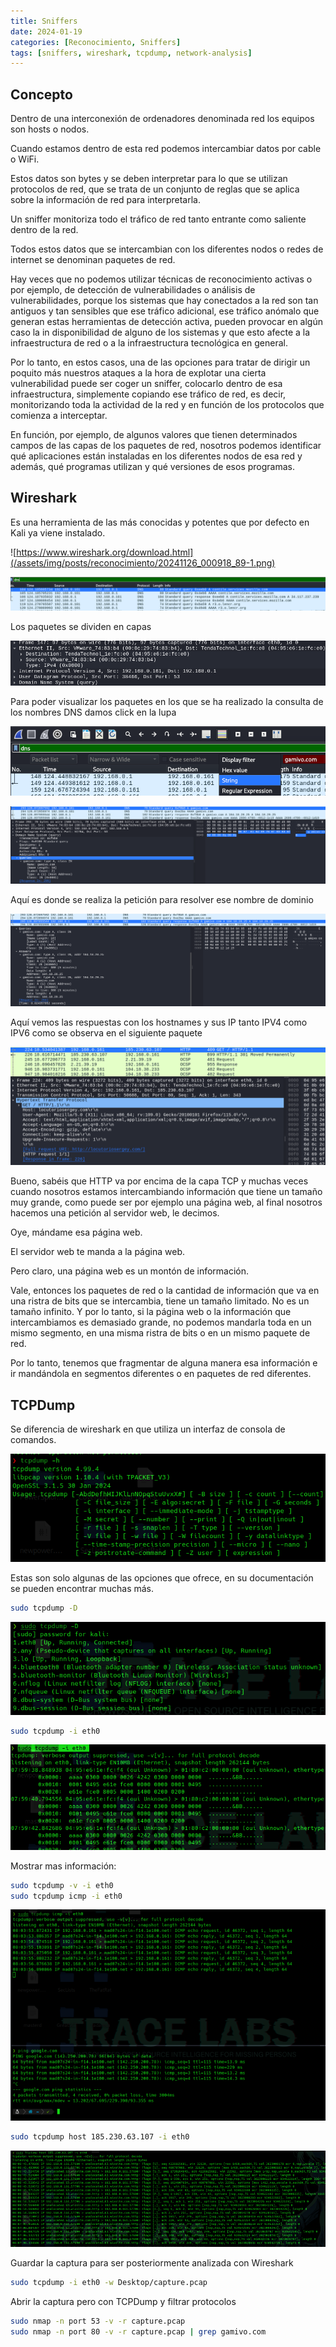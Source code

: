 ```yaml
---
title: Sniffers
date: 2024-01-19
categories: [Reconocimiento, Sniffers]
tags: [sniffers, wireshark, tcpdump, network-analysis]
---
```


## Concepto

Dentro de una interconexión de ordenadores denominada red los equipos son hosts o nodos.

Cuando estamos dentro de esta red podemos intercambiar datos por cable o WiFi.

Estos datos son bytes y se deben interpretar para lo que se utilizan protocolos de red, que se trata de un conjunto de reglas que se aplica sobre la información de red para interpretarla.

Un sniffer monitoriza todo el tráfico de red tanto entrante como saliente dentro de la red.

Todos estos datos que se intercambian con los diferentes nodos o redes de internet se denominan paquetes de red.

Hay veces que no podemos utilizar técnicas de reconocimiento activas o por ejemplo, de detección de vulnerabilidades o análisis de vulnerabilidades, porque los sistemas que hay conectados a la red son tan antiguos y tan sensibles que ese tráfico adicional, ese tráfico anómalo que generan estas herramientas de detección activa, pueden provocar en algún caso la in disponibilidad de alguno de los sistemas y que esto afecte a la infraestructura de red o a la infraestructura tecnológica en general.

Por lo tanto, en estos casos, una de las opciones para tratar de dirigir un poquito más nuestros ataques a la hora de explotar una cierta vulnerabilidad puede ser coger un sniffer, colocarlo dentro de esa infraestructura, simplemente copiando ese tráfico de red, es decir, monitorizando toda la actividad de la red y en función de los protocolos que comienza a interceptar.

En función, por ejemplo, de algunos valores que tienen determinados campos de las capas de los paquetes de red, nosotros podemos identificar qué aplicaciones están instaladas en los diferentes nodos de esa red y además, qué programas utilizan y qué versiones de esos programas.

## Wireshark

Es una herramienta de las más conocidas y potentes que por defecto en Kali ya viene instalado.

![https://www.wireshark.org/download.html](/assets/img/posts/reconocimiento/20241126_000918_89-1.png)

![](/assets/img/posts/reconocimiento/20241126_000924_89-2.png)

Los paquetes se dividen en capas

![](/assets/img/posts/reconocimiento/20241126_000935_89-3.png)

Para poder visualizar los paquetes en los que se ha realizado la consulta de los nombres DNS damos click en la lupa

![](/assets/img/posts/reconocimiento/20241126_000953_89-4.png)

![](/assets/img/posts/reconocimiento/20241126_001008_89-5.png)

Aquí es donde se realiza la petición para resolver ese nombre de dominio

![](/assets/img/posts/reconocimiento/20241126_001103_89-6.png)

Aquí vemos las respuestas con los hostnames y sus IP tanto IPV4 como IPV6 como se observa en el siguiente paquete

![](/assets/img/posts/reconocimiento/20241126_001128_89-7.png)

Bueno, sabéis que HTTP va por encima de la capa TCP y muchas veces cuando nosotros estamos intercambiando información que tiene un tamaño muy grande, como puede ser por ejemplo una página web, al final nosotros hacemos una petición al servidor web, le decimos.

Oye, mándame esa página web.

El servidor web te manda a la página web.

Pero claro, una página web es un montón de información.

Vale, entonces los paquetes de red o la cantidad de información que va en una ristra de bits que se intercambia, tiene un tamaño limitado. No es un tamaño infinito. Y por lo tanto, si la página web o la información que intercambiamos es demasiado grande, no podemos mandarla toda en un mismo segmento, en una misma ristra de bits o en un mismo paquete de red.

Por lo tanto, tenemos que fragmentar de alguna manera esa información e ir mandándola en segmentos diferentes o en paquetes de red diferentes.

## TCPDump

Se diferencia de wireshark en que utiliza un interfaz de consola de comandos.

![](/assets/img/posts/reconocimiento/20241126_001708_90-1.png)

Estas son solo algunas de las opciones que ofrece, en su documentación se pueden encontrar muchas más.

```bash
sudo tcpdump -D
```

![Mostrar interfaces de red](/assets/img/posts/reconocimiento/20241126_001734_90-2.png)

```bash
sudo tcpdump -i eth0
```

![Capturar en interfaz de red](/assets/img/posts/reconocimiento/20241126_001804_90-3.png)

Mostrar mas información:

```bash
sudo tcpdump -v -i eth0
sudo tcpdump icmp -i eth0
```

![Filtrar protocolos](/assets/img/posts/reconocimiento/20241126_001924_90-4.png)

```bash
sudo tcpdump host 185.230.63.107 -i eth0
```

![Filtrar por dirección del host](/assets/img/posts/reconocimiento/20241126_001952_90-5.png)

Guardar la captura para ser posteriormente analizada con Wireshark

```bash
sudo tcpdump -i eth0 -w Desktop/capture.pcap
```

Abrir la captura pero con TCPDump y filtrar protocolos

```bash
sudo nmap -n port 53 -v -r capture.pcap
sudo nmap -n port 80 -v -r capture.pcap | grep gamivo.com
```